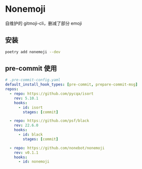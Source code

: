 # Nonemoji

自维护的 gitmoji-cli，删减了部分 emoji

## 安装

```bash
poetry add nonemoji --dev
```

## pre-commit 使用

```yaml
# .pre-commit-config.yaml
default_install_hook_types: [pre-commit, prepare-commit-msg]
repos:
  - repo: https://github.com/pycqa/isort
    rev: 5.10.1
    hooks:
      - id: isort
        stages: [commit]

  - repo: https://github.com/psf/black
    rev: 22.6.0
    hooks:
      - id: black
        stages: [commit]

  - repo: https://github.com/nonebot/nonemoji
    rev: v0.1.1
    hooks:
      - id: nonemoji
```
